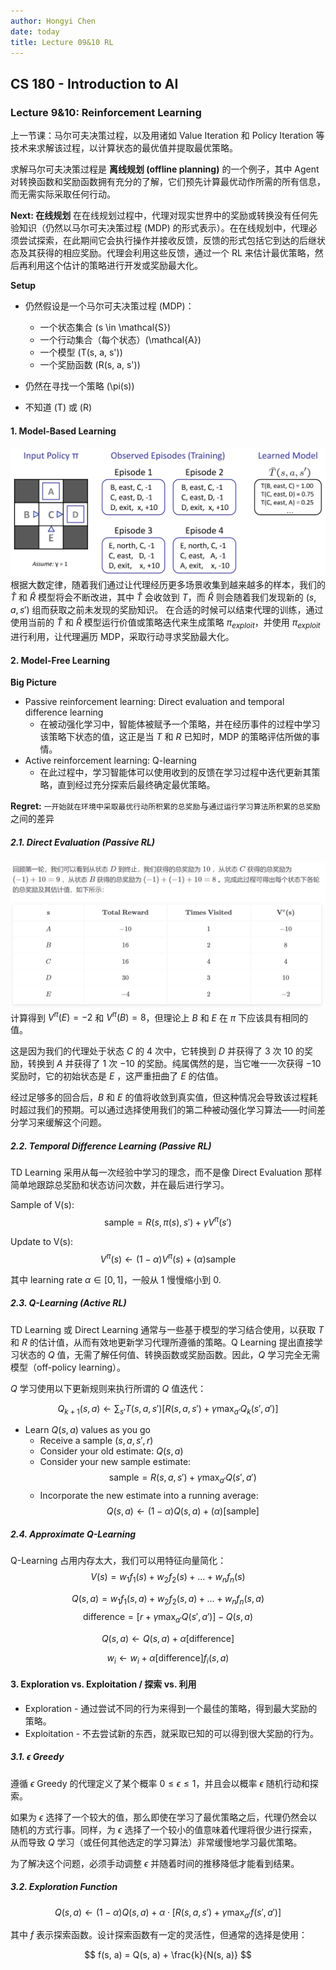 ```yaml
---
author: Hongyi Chen
date: today
title: Lecture 09&10 RL
---
```


## CS 180 - Introduction to AI

### Lecture 9&10: Reinforcement Learning

上一节课：马尔可夫决策过程，以及用诸如 Value Iteration 和 Policy Iteration 等技术来求解该过程，以计算状态的最优值并提取最优策略。

求解马尔可夫决策过程是 **离线规划 (offline planning)** 的一个例子，其中 Agent 对转换函数和奖励函数拥有充分的了解，它们预先计算最优动作所需的所有信息，而无需实际采取任何行动。

**Next: 在线规划**
在在线规划过程中，代理对现实世界中的奖励或转换没有任何先验知识（仍然以马尔可夫决策过程 (MDP) 的形式表示）。在在线规划中，代理必须尝试探索，在此期间它会执行操作并接收反馈，反馈的形式包括它到达的后继状态及其获得的相应奖励。代理会利用这些反馈，通过一个 RL 来估计最优策略，然后再利用这个估计的策略进行开发或奖励最大化。

**Setup**
- 仍然假设是一个马尔可夫决策过程 (MDP)：
    - 一个状态集合 \(s \in \mathcal{S}\)
    - 一个行动集合（每个状态）\(\mathcal{A}\)
    - 一个模型 \(T(s, a, s')\)
    - 一个奖励函数 \(R(s, a, s')\)
- 仍然在寻找一个策略 \(\pi(s)\)

- 不知道 \(T\) 或 \(R\)

#### 1. Model-Based Learning 

![example 1](./media/example1.png)
根据大数定律，随着我们通过让代理经历更多场景收集到越来越多的样本，我们的 $\hat{T}$ 和 $\hat{R}$ 模型将会不断改进，其中 $\hat{T}$ 会收敛到 $T$，而 $\hat{R}$ 则会随着我们发现新的 $(s, a, s')$ 组而获取之前未发现的奖励知识。
在合适的时候可以结束代理的训练，通过使用当前的 $\hat{T}$ 和 $\hat{R}$ 模型运行价值或策略迭代来生成策略 $\pi_{exploit}$，并使用 $\pi_{exploit}$ 进行利用，让代理遍历 MDP，采取行动寻求奖励最大化。

#### 2. Model-Free Learning 

**Big Picture**
* Passive reinforcement learning: Direct evaluation and temporal difference learning
  * 在被动强化学习中，智能体被赋予一个策略，并在经历事件的过程中学习该策略下状态的值，这正是当 $T$ 和 $R$ 已知时，MDP 的策略评估所做的事情。
* Active reinforcement learning: Q-learning
  * 在此过程中，学习智能体可以使用收到的反馈在学习过程中迭代更新其策略，直到经过充分探索后最终确定最优策略。

**Regret:** `一开始就在环境中采取最优行动所积累的总奖励`与`通过运行学习算法所积累的总奖励`之间的差异

##### 2.1. Direct Evaluation (Passive RL)
![rl pic 1](./media/rl%20pic1.png)
计算得到 $V^\pi(E) = -2$ 和 $V^\pi(B) = 8$，但理论上 $B$ 和 $E$ 在 $\pi$ 下应该具有相同的值。

这是因为我们的代理处于状态 $C$ 的 4 次中，它转换到 $D$ 并获得了 3 次 10 的奖励，转换到 $A$ 并获得了 1 次 $-10$ 的奖励。纯属偶然的是，当它唯一一次获得 $-10$ 奖励时，它的初始状态是 $E$ ，这严重扭曲了 $E$ 的估值。

经过足够多的回合后，$B$ 和 $E$ 的值将收敛到真实值，但这种情况会导致该过程耗时超过我们的预期。可以通过选择使用我们的第二种被动强化学习算法——时间差分学习来缓解这个问题。

##### 2.2. Temporal Difference Learning (Passive RL)
TD Learning 采用从每一次经验中学习的理念，而不是像 Direct Evaluation 那样简单地跟踪总奖励和状态访问次数，并在最后进行学习。

Sample of V(s):
$$
\text{sample} = R(s, \pi(s), s') + \gamma V^\pi(s')
$$

Update to V(s):
$$
V^\pi(s) \leftarrow (1 - \alpha)V^\pi(s) + (\alpha)\text{sample}
$$

其中 learning rate $\alpha \in [0,1]$，一般从 1 慢慢缩小到 0.

##### 2.3. Q-Learning (Active RL)

TD Learning 或 Direct Learning 通常与一些基于模型的学习结合使用，以获取 $T$ 和 $R$ 的估计值，从而有效地更新学习代理所遵循的策略。Q Learning 提出直接学习状态的 $Q$ 值，无需了解任何值、转换函数或奖励函数。因此，$Q$ 学习完全无需模型（off-policy learning）。

$Q$ 学习使用以下更新规则来执行所谓的 $Q$ 值迭代：

$$
Q_{k+1}(s, a) \leftarrow \sum_{s'} T(s, a, s')[R(s, a, s') + \gamma \max_{a'} Q_k(s', a')]
$$
- Learn $Q(s, a)$ values as you go
    - Receive a sample $(s, a, s', r)$
    - Consider your old estimate: $Q(s, a)$
    - Consider your new sample estimate:
    $$
    \text{sample} = R(s, a, s') + \gamma \max_{a'} Q(s', a')
    $$
    - Incorporate the new estimate into a running average:
    $$
    Q(s, a) \leftarrow (1 - \alpha)Q(s, a) + (\alpha) [\text{sample}]
    $$

##### 2.4. Approximate Q-Learning

Q-Learning 占用内存太大，我们可以用特征向量简化：
$$
V(s) = w_1f_1(s) + w_2f_2(s) + \dots + w_nf_n(s)
$$

$$
Q(s, a) = w_1f_1(s, a) + w_2f_2(s, a) + \dots + w_nf_n(s, a)
$$
$$
\text{difference} = \left[r + \gamma \max_{a'} Q(s', a')\right] - Q(s, a)
$$

$$
Q(s, a) \leftarrow Q(s, a) + \alpha [\text{difference}]
$$

$$
w_i \leftarrow w_i + \alpha [\text{difference}] f_i(s, a)
$$

#### 3. Exploration vs. Exploitation / 探索 vs. 利用
* Exploration - 通过尝试不同的行为来得到一个最佳的策略，得到最大奖励的策略。
* Exploitation - 不去尝试新的东西，就采取已知的可以得到很大奖励的行为。

##### 3.1. $\epsilon$ Greedy

遵循 $\epsilon$ Greedy 的代理定义了某个概率 $0 \le \epsilon \le 1$，并且会以概率 $\epsilon$ 随机行动和探索。

如果为 $\epsilon$ 选择了一个较大的值，那么即使在学习了最优策略之后，代理仍然会以随机的方式行事。同样，为 $\epsilon$ 选择了一个较小的值意味着代理将很少进行探索，从而导致 $Q$ 学习（或任何其他选定的学习算法）非常缓慢地学习最优策略。

为了解决这个问题，必须手动调整 $\epsilon$ 并随着时间的推移降低才能看到结果。

##### 3.2. Exploration Function

$$
Q(s, a) \leftarrow (1 - \alpha)Q(s, a) + \alpha \cdot [R(s, a, s') + \gamma \max_{a'} f(s', a')]
$$

其中 $f$ 表示探索函数。设计探索函数有一定的灵活性，但通常的选择是使用：

$$
f(s, a) = Q(s, a) + \frac{k}{N(s, a)}
$$

#### 